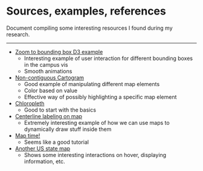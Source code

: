 # Sources, examples, references

Document compiling some interesting resources I found during my research.

-----

* [Zoom to bounding box D3 example](https://observablehq.com/@d3/zoom-to-bounding-box)
  * Interesting example of user interaction for different bounding boxes in the campus vis
  * Smooth animations
* [Non-contiguous Cartogram](https://observablehq.com/@d3/non-contiguous-cartogram)
  * Good example of manipulating different map elements
  * Color based on value
  * Effective way of possibly highlighting a specific map element
* [Chloropleth](https://observablehq.com/@d3/choropleth)
  * Good to start with the basics
* [Centerline labeling on map](https://observablehq.com/@veltman/centerline-labeling)
  * Extremely interesting example of how we can use maps to dynamically draw stuff inside them
* [Map time!](https://maptimeboston.github.io/d3-maptime/#/56)
  * Seems like a good tutorial
* [Another US state map](http://bl.ocks.org/NPashaP/a74faf20b492ad377312)
  * Shows some interesting interactions on hover, displaying information, etc.
